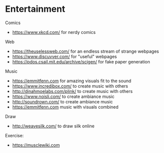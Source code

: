 # Entertainment

Comics
- https://www.xkcd.com/ for nerdy comics  

Web
- https://theuselessweb.com/ for an endless stream of strange webpages
- https://www.discuvver.com/ for "useful" webpages  
- https://pdos.csail.mit.edu/archive/scigen/ for fake paper generation

Music
- https://emmitfenn.com for amazing visuals fit to the sound  
- https://www.incredibox.com/ to create music with others  
- http://dinahmoelabs.com/plink/ to create music with others  
- https://www.noisli.com/ to create ambiance music  
- http://soundrown.com/ to create ambiance music  
- https://emmitfenn.com music with visuals combined  

Draw
- http://weavesilk.com/ to draw silk online  

Exercise:
- https://musclewiki.com